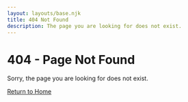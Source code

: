 ```yaml
---
layout: layouts/base.njk
title: 404 Not Found
description: The page you are looking for does not exist.
---
```


# 404 - Page Not Found

Sorry, the page you are looking for does not exist.

[Return to Home](/)
